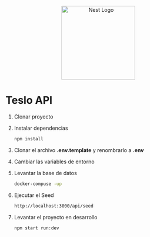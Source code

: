 <p align="center">
  <a href="http://nestjs.com/" target="blank"><img src="https://nestjs.com/img/logo-small.svg" width="200" alt="Nest Logo" /></a>
</p>

# Teslo API

1. Clonar proyecto
2. Instalar dependencias

   ```bash
   npm install
   ```

3. Clonar el archivo **.env.template** y renombrarlo a **.env**

4. Cambiar las variables de entorno

5. Levantar la base de datos

   ```bash
   docker-compuse -up
   ```

6. Ejecutar el Seed

   ```bash
   http://localhost:3000/api/seed
   ```

7. Levantar el proyecto en desarrollo

   ```bash
   npm start run:dev
   ```
